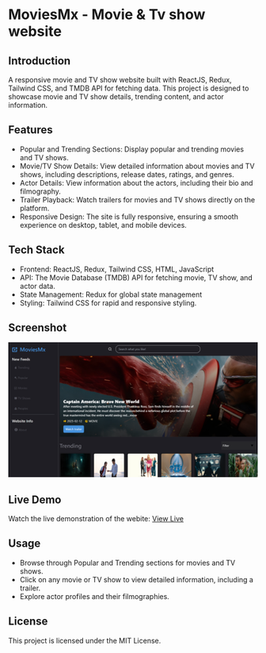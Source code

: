 # MoviesMx - Movie & Tv show website
## Introduction
A responsive movie and TV show website built with ReactJS, Redux, Tailwind CSS, and TMDB API for fetching data. This project is designed to showcase movie and TV show details, trending content, and actor information.

## Features
- Popular and Trending Sections: Display popular and trending movies and TV shows.
- Movie/TV Show Details: View detailed information about movies and TV shows, including descriptions, release dates, ratings, and genres.
- Actor Details: View information about the actors, including their bio and filmography.
- Trailer Playback: Watch trailers for movies and TV shows directly on the platform.
- Responsive Design: The site is fully responsive, ensuring a smooth experience on desktop, tablet, and mobile devices.

## Tech Stack
- Frontend: ReactJS, Redux, Tailwind CSS, HTML, JavaScript
- API: The Movie Database (TMDB) API for fetching movie, TV show, and actor data.
- State Management: Redux for global state management
- Styling: Tailwind CSS for rapid and responsive styling.

## Screenshot
<img src="https://github.com/Deepakchamola/MoviesMx/blob/8df873c361fb0ade7582fd20a39b9e0cf3383be0/MovieMx_SS.png" width="800px" />

## Live Demo
Watch the live demonstration of the webite: [View Live](https://movies-mx-gamma.vercel.app/)

## Usage
- Browse through Popular and Trending sections for movies and TV shows.
- Click on any movie or TV show to view detailed information, including a trailer.
- Explore actor profiles and their filmographies.

## License
This project is licensed under the MIT License.

